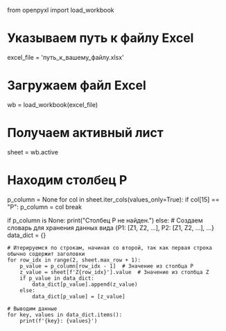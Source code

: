 from openpyxl import load_workbook

# Указываем путь к файлу Excel
excel_file = 'путь_к_вашему_файлу.xlsx'

# Загружаем файл Excel
wb = load_workbook(excel_file)

# Получаем активный лист
sheet = wb.active

# Находим столбец P
p_column = None
for col in sheet.iter_cols(values_only=True):
    if col[15] == "P":
        p_column = col
        break

if p_column is None:
    print("Столбец P не найден.")
else:
    # Создаем словарь для хранения данных вида {P1: [Z1, Z2, ...], P2: [Z1, Z2, ...], ...}
    data_dict = {}

    # Итерируемся по строкам, начиная со второй, так как первая строка обычно содержит заголовки
    for row_idx in range(2, sheet.max_row + 1):
        p_value = p_column[row_idx - 1]  # Значение из столбца P
        z_value = sheet[f'Z{row_idx}'].value  # Значение из столбца Z
        if p_value in data_dict:
            data_dict[p_value].append(z_value)
        else:
            data_dict[p_value] = [z_value]

    # Выводим данные
    for key, values in data_dict.items():
        print(f'{key}: {values}')


